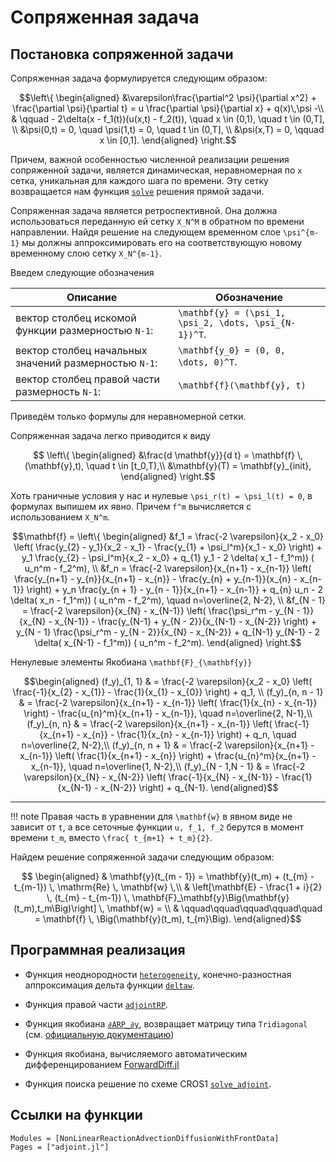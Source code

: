 # Сопряженная задача

## Постановка сопряженной задачи


Сопряженная задача формулируется следующим образом:
```math
\left\{
\begin{aligned}
    &\varepsilon\frac{\partial^2 \psi}{\partial x^2} +
    \frac{\partial \psi}{\partial t} =
    u \frac{\partial \psi}{\partial x} + q(x)\,\psi  -\\
    & \qquad  - 2\delta(x - f_1(t))(u(x,t) - f_2(t)),
    \quad x \in (0,1), \quad t \in (0,T], \\

    &\psi(0,t) = 0, \quad \psi(1,t) = 0, \quad t \in (0,T], \\

    &\psi(x,T) = 0, \qquad x \in [0,1].
\end{aligned}
\right.
```
Причем, важной особенностью численной реализации решения сопряженной задачи,
является динамическая, неравномерная по ``x`` сетка, уникальная для
каждого шага по времени.
Эту сетку возвращается нам функция [`solve`](@ref) решения прямой задачи.

Сопряженная задача является ретроспективной. Она должна использоваться
переданную ей сетку ``X_N^M`` в обратном по времени направлении. Найдя решение
на следующем временном слое ``\psi^{m-1}`` мы должны аппроксимировать его на
соответствующую новому временному слою сетку ``X_N^{m-1}``.

Введем следующие обозначения

|                        Описание                          |                          Обозначение                          |
|----------------------------------------------------------|---------------------------------------------------------------|
| вектор столбец искомой функции размерностью ``N-1``:     |   ``\mathbf{y} = (\psi_1, \psi_2, \dots, \psi_{N-1})^T``.     |
| вектор столбец начальных значений размерностью ``N-1``:  |   ``\mathbf{y_0} = (0, 0, \dots, 0)^T``.                      |
| вектор столбец правой части размерность ``N-1``:         |   ``\mathbf{f}(\mathbf{y}, t)``                               |
Приведём только формулы для неравномерной сетки.

Сопряженная задача легко приводится к виду
```math
    \left\{
    \begin{aligned}
        &\frac{d \mathbf{y}}{d t} = \mathbf{f} \, (\mathbf{y},t), \quad t \in [t_0,T),\\
        &\mathbf{y}(T) = \mathbf{y}_{init},
    \end{aligned}
    \right.
```

Хоть граничные условия у нас и нулевые ``\psi_r(t) = \psi_l(t) = 0``, в
формулах выпишем их явно. Причем ``f^m`` вычисляется с использованием ``X_N^m``.
```math
\mathbf{f} = \left\{
\begin{aligned}
        &f_1 =  \frac{-2 \varepsilon}{x_2 - x_0} \left(
              \frac{y_{2} - y_1}{x_2 - x_1}
            - \frac{y_{1} + \psi_l^m}{x_1 - x_0}
        \right)
        + y_1 \frac{y_{2} - \psi_l^m}{x_2 - x_0}
        + q_{1} y_1 - 2 \delta( x_1 - f_1^m)) ( u_n^m - f_2^m), \\

        &f_n =  \frac{-2 \varepsilon}{x_{n+1} - x_{n-1}}
        \left(
              \frac{y_{n+1} - y_{n}}{x_{n+1} - x_{n}}
            - \frac{y_{n} + y_{n-1}}{x_{n} - x_{n-1}}
        \right)
        + y_n  \frac{y_{n + 1} - y_{n - 1}}{x_{n+1} - x_{n-1}}
        + q_{n} u_n - 2 \delta( x_n - f_1^m)) ( u_n^m - f_2^m),
        \quad n=\overline{2, N-2}, \\

        &f_{N - 1} =  \frac{-2 \varepsilon}{x_{N} - x_{N-1}}
        \left(
              \frac{\psi_r^m - y_{N - 1}}{x_{N} - x_{N-1}}
            - \frac{y_{N-1} + y_{N - 2}}{x_{N-1} - x_{N-2}}
        \right)
        + y_{N - 1} \frac{\psi_r^m - y_{N - 2}}{x_{N} - x_{N-2}}
        + q_{N-1} y_{N-1} - 2 \delta( x_{N-1} - f_1^m)) ( u_n^m - f_2^m).
\end{aligned}
\right.
```
Ненулевые элементы Якобиана ``\mathbf{F}_{\mathbf{y}}``
```math
\begin{aligned}
    (f_y)_{1, 1}          & =
    \frac{-2 \varepsilon}{x_2 - x_0}
    \left(
        \frac{-1}{x_{2} - x_{1}} - \frac{1}{x_{1} - x_{0}}
    \right)
    + q_1, \\

    (f_y)_{n, n - 1}      & =
    \frac{-2 \varepsilon}{x_{n+1} - x_{n-1}}
    \left(
        \frac{1}{x_{n} - x_{n-1}}
    \right)
    - \frac{u_{n}^m}{x_{n+1} - x_{n-1}}, \quad n=\overline{2, N-1},\\

    (f_y)_{n, n}          & =
    \frac{-2 \varepsilon}{x_{n+1} - x_{n-1}}
    \left(
        \frac{-1}{x_{n+1} - x_{n}} - \frac{1}{x_{n} - x_{n-1}}
    \right)
    + q_n, \quad n=\overline{2, N-2},\\

    (f_y)_{n, n + 1}      & =
    \frac{-2 \varepsilon}{x_{n+1} - x_{n-1}}
    \left(
        \frac{1}{x_{n+1} - x_{n}}
    \right)
    + \frac{u_{n}^m}{x_{n+1} - x_{n-1}}, \quad n=\overline{1, N-2},\\

    (f_y)_{N - 1,N - 1} & =
    \frac{-2 \varepsilon}{x_{N} - x_{N-2}}
    \left(
        \frac{-1}{x_{N} - x_{N-1}} - \frac{1}{x_{N-1} - x_{N-2}}
    \right)
    + q_{N-1}.
\end{aligned}
```

-------------------------------------------------------------------------------

!!! note
    Правая часть в уравнении для ``\mathbf{w}`` в явном виде не зависит от
    ``t``, а все сеточные функции `u, f_1, f_2` берутся в момент времени
    ``t_m``, вместо ``\frac{ t_{m+1} + t_m}{2}``.

Найдем решение сопряженной задачи следующим образом:
```math
    \begin{aligned}
        & \mathbf{y}(t_{m - 1}) = \mathbf{y}(t_m) + (t_{m} - t_{m-1}) \,
        \mathrm{Re} \, \mathbf{w} \,\\

        & \left[\mathbf{E} - \frac{1 + i}{2} \, (t_{m} - t_{m-1}) \,
        \mathbf{F}_\mathbf{y}\Big(\mathbf{y}(t_m),t_m\Big)\right] \,
        \mathbf{w} = \\

        & \qquad\qquad\qquad\qquad\quad = \mathbf{f} \,
        \Big(\mathbf{y}(t_m), t_{m}\Big).
    \end{aligned}
```

## Программная реализация

* Функция неоднородности [`heterogeneity`](@ref), конечно-разностная
  аппроксимация дельта функции [`deltaw`](@ref).

* Функция правой части [`adjointRP`](@ref).

* Функция якобиана [`∂ARP_∂y`](@ref), возвращает матрицу типа `Tridiagonal`
  (см. [официальную
  документацию](https://docs.julialang.org/en/v1/stdlib/LinearAlgebra/#LinearAlgebra.Tridiagonal))

* Функция якобиана, вычисляемого автоматическим дифференцированием
    [ForwardDiff.jl](http://www.juliadiff.org/ForwardDiff.jl/stable/user/api/#ForwardDiff.jacobian)

* Функция поиска решение по схеме CROS1 [`solve_adjoint`](@ref).


## Ссылки на функции

```@autodocs
Modules = [NonLinearReactionAdvectionDiffusionWithFrontData]
Pages = ["adjoint.jl"]
```
